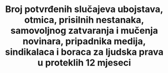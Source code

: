---
title: >-
  Broj potvrđenih slučajeva ubojstava, otmica, prisilnih nestanaka, samovoljnog zatvaranja i mučenja novinara, pripadnika medija, sindikalaca i boraca za ljudska prava u proteklih 12 mjeseci
permalink: /16-10-1/
sdg_goal: 16
layout: indicator
indicator: 16.10.1
indicator_variable: null
graph: null
graph_type_description: null
graph_status_notes: unk
variable_description: null
variable_notes: null
un_designated_tier: '2'
un_custodial_agency: "OHCHR  (Partnering  Agencies:  ILO,  UNESCO-UIS)"
target_id: '16.1'
has_metadata: true
goal_meta_link: 'http://unstats.un.org/sdgs/files/metadata-compilation/Metadata-Goal-16.pdf'
goal_meta_link_page: 33
indicator_name: >-
  Broj potvrđenih slučajeva ubojstava, otmica, prisilnih nestanaka, samovoljnog zatvaranja i mučenja novinara, pripadnika medija, sindikalaca i boraca za ljudska prava u proteklih 12 mjeseci
target: >-
  Osigurati javni pristup informacijama te štititi temeljne slobode, u skladu s nacionalnim zakonodavstvom i međunarodnim ugovorima.
source_title: null
source_notes: null
published: true  

rationale_interpretation: >-
  Podaci o kršenjima ljudskih prava počinjenih protiv novinara, sindikalaca i boraca za ljudska prava potrebna su kako bi mogli znati da li su temeljne slobode, uključujući pravo na slobodu mišljenja i izražavanja, koje uključuje pravo na informiranje i pravo na slobodu mirnog okupljanja i udruživanja, zaštićene u skladu s međunarodnim pravom. Država je dužna poštivati ljudska prava svih osoba pod svojom jurisdikcijom, budući se mora suzdržati od kršenja tih prava, ali i štititi pojedince od akata trećih osoba. Ovaj pokazatelj stoga obuhvaća sve takve slučajeve, ali u situacijama kada je ubojstvo, nestanak, pritvaranje, napad ili mučenje počinjeno od strane agenta države ili bilo koje druge osobe koja djeluje pod državnim autoritetom ili u suučesništvu ili s pristankom države ili u slučajevima u kojima država ne uspije adekvatno istražiti, kazniti ili pružiti obeštećenje za djelo koje je počinila treća osoba, te će to predstavljati kršenje ljudskih prava. @@ Ubojstvo, nestanak, samovoljno zatvaranje, napad i mučenje novinara, sindikalaca i boraca za ljudska prava može imati negativan učinak na slobodu izražavanja i druge temeljne slobode. Kako bismo imali punu sliku o opsegu zaštite temeljnih sloboda, preporučljivo je imati košaru pokazatelja na nacionalnoj razini, uključujući pristup informacijama, ostale aspekte prava na slobodu mišljenja i izražavanja te slobodu okupljanja i udruživanja, osobito pravo na komunikaciju s međunarodnim mehanizmima o ljudskim pravima te druge oblike kršenja ljudskih prava koji se često čine protiv novinara, sindikalaca i boraca za ljudska prava, što može uključivati zastrašivanje, uznemiravanje, progon, klevetanje i ograničavanje kretanja.
indicator_definition: >-
  Za ovaj pokazatelj, ubojstvo uključuje namjerno ubojstvo i druge oblike proizvoljnog lišenja života, kako je formulirano u članku 6 (1) ICCPR-a. Prisilni nestanak se definira kao uhićenje, pritvaranje, otmica ili bilo koji drugi oblik lišenja slobode, nakon čega slijedi odbijanje priznavanja lišenja slobode ili prikrivanja sudbine ili mjesta gdje je nestala osoba, a što takvu osobu stavlja izvan zaštite pravnog sustava (Međunarodna konvencija o zaštiti svih osoba od prisilnih nestanaka, prilagođena kako bi se u obzir mogli uzeti nestanci koje su proveli ne-državni akteri). Arbitražni pritvor je pritvor bez provođenja predviđenog postupka i zaštitnih mjera, kako je predviđeno u članku 9. stavku 1. ICCPR-a. Mučenje znači bilo koji čin kojim se namjerno nanosi teška bol ili patnja, bilo fizička ili psihička, za svrhe kao što je dobivanje podataka ili priznanja od žrtve ili treće osobe, kažnjavanja žrtve ili treće osobe za djelo koje je počinila ona ili treća osoba ili za koju postoji sumnja da ga je počinila žrtva ili treća osoba, ili kako bi se zastrašilo bilo žrtvu bilo treću osobu, ili iz bilo kojeg razloga temeljenog na diskriminaciji bilo koje vrste, kada je takva bol ili patnja nanesena od strane ili na poticaj ili uz suglasnost ili pristanak službene osobe ili druge osobe koja djeluje u službenom svojstvu (Konvencija protiv mučenja). Napad označava fizički napad na tijelo druge osobe koji rezultira ozbiljnom tjelesnom ozljedom. Borci za ljudska prava je pojam koji se koristi za ljude koji sami ili s drugima djeluju na promicanju ili zaštiti ljudskih prava. Borci za ljudska prava mogu se prepoznati prije svega prema onom što rade te je putem opisa njihovih aktivnosti i konteksta u kojima rade moguće ovaj termin najbolje objasniti. Definicija boraca za ljudska prava može uključivati novinare i sindikalce, ali svaki pojedini slučaj se uračunava samo jednom. Drugi primjeri mogu uključivati studentsku kampanju za okončanje mučenja u zatvorima, političare koji se bore protiv korupcije ili svjedoke u sudskim postupcima u vezi kršenja ljudskih prava. Termin novinara obuhvaća novinare, medijske djelatnike i novinarstvo na društvenim medijima koji generiraju znatan javni interes. Ova koncepcija dogovorena su od strane država članica UNESCO-a, a može uključivati širok spektar dionika, uključujući profesionalne novinare i analitičare, inozemne dopisnike i lokalne novinare, kao i blogere te druge proizvođače društvenih medija koji se bave nekim oblicima samo-publiciranja, bilo u tisku, na Internetu ili drugdje, novinare iz tradicionalnih medija i oni koji rade na više medija. Pojam "sindikalist" odnosi se na pojedinca zaposlenog u ili ovlaštenog od sindikata i na druge izabrane predstavnike radnika, uključujući i radnike u neformalnom sektoru. Pokazatelj se izračunava kao ukupan broj prijavljenih slučajeva ubojstava, nestanaka, samovoljnog zatvaranja, napada i mučenja novinara, sindikalaca i boraca za ljudska prava tijekom izvještajnog razdoblja, potvrđenih od strane nezavisnih tijela (u ovom slučaju OHCHR i UNESCO)
---